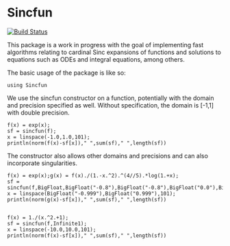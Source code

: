 # Sincfun

[![Build Status](https://travis-ci.org/MikaelSlevinsky/Sincfun.jl.svg?branch=master)](https://travis-ci.org/MikaelSlevinsky/Sincfun.jl)

This package is a work in progress with the goal of implementing fast algorithms relating to cardinal Sinc expansions of functions and solutions to equations such as ODEs and integral equations, among others.

The basic usage of the package is like so:


	using Sincfun


We use the sincfun constructor on a function, potentially with the domain and precision specified as well. Without specification, the domain is [-1,1] with double precision.


	f(x) = exp(x);
	sf = sincfun(f);
	x = linspace(-1.0,1.0,101);
	println(norm(f(x)-sf[x])," ",sum(sf)," ",length(sf))


The constructor also allows other domains and precisions and can also incorporate singularities.


	f(x) = exp(x);g(x) = f(x)./(1.-x.^2).^(4//5).*log(1.+x);
	sf = sincfun(f,BigFloat,BigFloat("-0.8"),BigFloat("-0.8"),BigFloat("0.0"),BigFloat("1.0"));
	x = linspace(BigFloat("-0.999"),BigFloat("0.999"),101);
	println(norm(g(x)-sf[x])," ",sum(sf)," ",length(sf))


	f(x) = 1./(x.^2.+1);
	sf = sincfun(f,Infinite1);
	x = linspace(-10.0,10.0,101);
	println(norm(f(x)-sf[x])," ",sum(sf)," ",length(sf))


